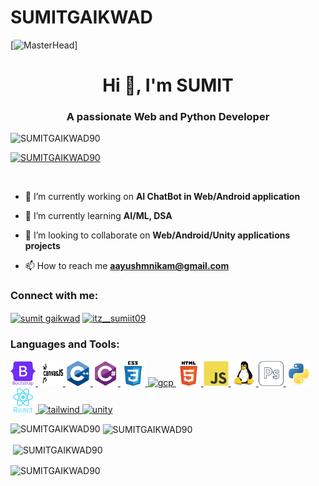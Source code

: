 # SUMITGAIKWAD

[![MasterHead](https://www.pinterest.com/pin/coding-gif-coding-discover-share-gifs--858428378991517366/)]
<h1 align="center">Hi 👋, I'm SUMIT</h1>
<h3 align="center"> A passionate Web and Python Developer </h3>

<p align="left"> <img src="https://komarev.com/ghpvc/?username=SUMITGAIKWAD90&label=Profile%20views&color=0e75b6&style=flat" alt="SUMITGAIKWAD90"/> </p>

<p align="left"> <a href="https://github.com/ryo-ma/github-profile-trophy"><img src="https://github-profile-trophy.vercel.app/?username=SUMITGAIKWAD90" alt="SUMITGAIKWAD90" /></a> </p>

<p align="left"> <a href="https://twitter.com/" target="blank"><img src="https://img.shields.io/twitter/follow/?logo=twitter&style=for-the-badge" alt="" /></a> </p>

- 🔭 I’m currently working on **AI ChatBot in Web/Android application**

- 🌱 I’m currently learning **AI/ML, DSA**

- 👯 I’m looking to collaborate on **Web/Android/Unity applications projects**

- 📫 How to reach me **aayushmnikam@gmail.com**

<h3 align="left">Connect with me:</h3>

<p align="left">
<a href="[https://linkedin.com/in/sumit gaikwad](https://www.linkedin.com/in/sumitgaikwad09/)" target="blank"><img align="center" src="https://raw.githubusercontent.com/rahuldkjain/github-profile-readme-generator/master/src/images/icons/Social/linked-in-alt.svg" alt="sumit gaikwad" height="30" width="40" /></a>
<a href="[https://instagram.com/itz__sumiit09](https://www.instagram.com/itz__sumiit09)" target="blank"><img align="center" src="https://raw.githubusercontent.com/rahuldkjain/github-profile-readme-generator/master/src/images/icons/Social/instagram.svg" alt="itz__sumiit09" height="30" width="40" /></a>
</p>

<h3 align="left">Languages and Tools:</h3>
<p align="left"> <a href="https://getbootstrap.com" target="_blank" rel="noreferrer"> <img src="https://raw.githubusercontent.com/devicons/devicon/master/icons/bootstrap/bootstrap-plain-wordmark.svg" alt="bootstrap" width="40" height="40"/> </a> <a href="https://canvasjs.com" target="_blank" rel="noreferrer"> <img src="https://raw.githubusercontent.com/Hardik0307/Hardik0307/master/assets/canvasjs-charts.svg" alt="canvasjs" width="40" height="40"/> </a> <a href="https://www.w3schools.com/cpp/" target="_blank" rel="noreferrer"> <img src="https://raw.githubusercontent.com/devicons/devicon/master/icons/cplusplus/cplusplus-original.svg" alt="cplusplus" width="40" height="40"/> </a> <a href="https://www.w3schools.com/cs/" target="_blank" rel="noreferrer"> <img src="https://raw.githubusercontent.com/devicons/devicon/master/icons/csharp/csharp-original.svg" alt="csharp" width="40" height="40"/> </a> <a href="https://www.w3schools.com/css/" target="_blank" rel="noreferrer"> <img src="https://raw.githubusercontent.com/devicons/devicon/master/icons/css3/css3-original-wordmark.svg" alt="css3" width="40" height="40"/> </a> <a href="https://cloud.google.com" target="_blank" rel="noreferrer"> <img src="https://www.vectorlogo.zone/logos/google_cloud/google_cloud-icon.svg" alt="gcp" width="40" height="40"/> </a> <a href="https://www.w3.org/html/" target="_blank" rel="noreferrer"> <img src="https://raw.githubusercontent.com/devicons/devicon/master/icons/html5/html5-original-wordmark.svg" alt="html5" width="40" height="40"/> </a> <a href="https://developer.mozilla.org/en-US/docs/Web/JavaScript" target="_blank" rel="noreferrer"> <img src="https://raw.githubusercontent.com/devicons/devicon/master/icons/javascript/javascript-original.svg" alt="javascript" width="40" height="40"/> </a> <a href="https://www.linux.org/" target="_blank" rel="noreferrer"> <img src="https://raw.githubusercontent.com/devicons/devicon/master/icons/linux/linux-original.svg" alt="linux" width="40" height="40"/> </a> <a href="https://www.photoshop.com/en" target="_blank" rel="noreferrer"> <img src="https://raw.githubusercontent.com/devicons/devicon/master/icons/photoshop/photoshop-line.svg" alt="photoshop" width="40" height="40"/> </a> <a href="https://www.python.org" target="_blank" rel="noreferrer"> <img src="https://raw.githubusercontent.com/devicons/devicon/master/icons/python/python-original.svg" alt="python" width="40" height="40"/> </a> <a href="https://reactjs.org/" target="_blank" rel="noreferrer"> <img src="https://raw.githubusercontent.com/devicons/devicon/master/icons/react/react-original-wordmark.svg" alt="react" width="40" height="40"/> </a> <a href="https://tailwindcss.com/" target="_blank" rel="noreferrer"> <img src="https://www.vectorlogo.zone/logos/tailwindcss/tailwindcss-icon.svg" alt="tailwind" width="40" height="40"/> </a> <a href="https://unity.com/" target="_blank" rel="noreferrer"> <img src="https://www.vectorlogo.zone/logos/unity3d/unity3d-icon.svg" alt="unity" width="40" height="40"/> </a> </p>

<p><img align="left" src="https://github-readme-stats.vercel.app/api/top-langs?username=SUMITGAIKWAD90&show_icons=true&locale=en&layout=compact" alt="SUMITGAIKWAD90" /></p>

<p>&nbsp;<img align="center" src="https://github-readme-stats.vercel.app/api?username=SUMITGAIKWAD90&show_icons=true&locale=en" alt="SUMITGAIKWAD90" /></p>

<p>&nbsp;<img align="center" src="[https://github-readme-stats.vercel.app/api?username=SUMITGAIKWAD90&show_icons=true&locale=en](https://github.com/BrunnerLivio/brunnerlivio/blob/master/images/book.gif)" alt="SUMITGAIKWAD90" /></p>

<p><img align="center" src="https://github-readme-streak-stats.herokuapp.com/?user=SUMITGAIKWAD90&" alt="SUMITGAIKWAD90" /></p>

